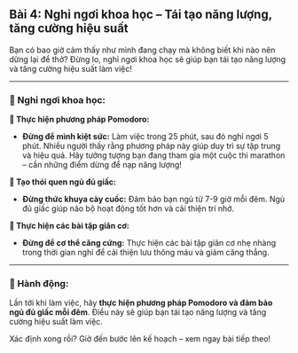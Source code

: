 ## Bài 4: Nghỉ ngơi khoa học – Tái tạo năng lượng, tăng cường hiệu suất

Bạn có bao giờ cảm thấy như mình đang chạy mà không biết khi nào nên dừng lại để thở? Đừng lo, nghỉ ngơi khoa học sẽ giúp bạn tái tạo năng lượng và tăng cường hiệu suất làm việc!

---

### 📌 Nghỉ ngơi khoa học:

**🔹 Thực hiện phương pháp Pomodoro:**
- **Đừng để mình kiệt sức:** Làm việc trong 25 phút, sau đó nghỉ ngơi 5 phút. Nhiều người thấy rằng phương pháp này giúp duy trì sự tập trung và hiệu quả. Hãy tưởng tượng bạn đang tham gia một cuộc thi marathon – cần những điểm dừng để nạp năng lượng!

**🔹 Tạo thói quen ngủ đủ giấc:**
- **Đừng thức khuya cày cuốc:** Đảm bảo bạn ngủ từ 7-9 giờ mỗi đêm. Ngủ đủ giấc giúp não bộ hoạt động tốt hơn và cải thiện trí nhớ.

**🔹 Thực hiện các bài tập giãn cơ:**
- **Đừng để cơ thể căng cứng:** Thực hiện các bài tập giãn cơ nhẹ nhàng trong thời gian nghỉ để cải thiện lưu thông máu và giảm căng thẳng.

---

### 🚀 Hành động:

Lần tới khi làm việc, hãy **thực hiện phương pháp Pomodoro và đảm bảo ngủ đủ giấc mỗi đêm**. Điều này sẽ giúp bạn tái tạo năng lượng và tăng cường hiệu suất làm việc.

Xác định xong rồi? Giờ đến bước lên kế hoạch – xem ngay bài tiếp theo!
